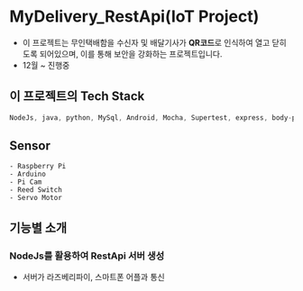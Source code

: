 # MyDelivery_RestApi(IoT Project)
- 이 프로젝트는 무인택배함을 수신자 및 배달기사가 **QR코드**로 인식하여 열고 닫히도록 되어있으며, 이를 통해 보안을 강화하는 프로젝트입니다.
- 12월 ~ 진행중

##  이 프로젝트의 **Tech Stack**
```dart
NodeJs, java, python, MySql, Android, Mocha, Supertest, express, body-parser, curl, Sequelize, date-utils
```

## **Sensor**
```
- Raspberry Pi
- Arduino
- Pi Cam
- Reed Switch
- Servo Motor
```

## 기능별 소개

### NodeJs를 활용하여 RestApi 서버 생성
* 서버가 라즈베리파이, 스마트폰 어플과 통신



